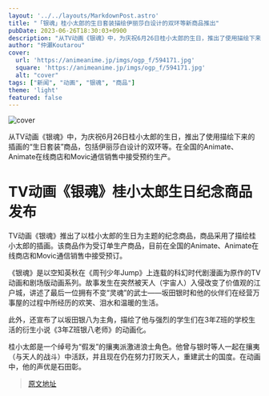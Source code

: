```yaml
---
layout: '../../layouts/MarkdownPost.astro'
title: "「银魂」桂小太郎的生日套装描绘伊丽莎白设计的双环等新商品推出"
pubDate: 2023-06-26T18:30:03+0900
description: "从TV动画《银魂》中，为庆祝6月26日桂小太郎的生日，推出了使用描绘下来的插画的“生日套装”商品，包括伊丽莎白设计的双环等。在全国的Animate、Animate在线商店和Movic通信销售中接受预约生产。"
author: "仲瀬Koutarou"
cover:
  url: 'https://animeanime.jp/imgs/ogp_f/594171.jpg'
  square: 'https://animeanime.jp/imgs/ogp_f/594171.jpg'
  alt: "cover"
tags: ["新闻", "动画", "银魂", "商品"]
theme: 'light'
featured: false
---
```


![cover](https://animeanime.jp/imgs/ogp_f/594171.jpg)

从TV动画《银魂》中，为庆祝6月26日桂小太郎的生日，推出了使用描绘下来的插画的“生日套装”商品，包括伊丽莎白设计的双环等。在全国的Animate、Animate在线商店和Movic通信销售中接受预约生产。

# TV动画《银魂》桂小太郎生日纪念商品发布

TV动画《银魂》推出了以桂小太郎的生日为主题的纪念商品，商品采用了描绘桂小太郎的插画。该商品作为受订单生产商品，目前在全国的Animate、Animate在线商店和Movic通信销售中接受预订。

《银魂》是以空知英秋在《周刊少年Jump》上连载的科幻时代剧漫画为原作的TV动画和剧场版动画系列。故事发生在突然被天人（宇宙人）入侵改变了价值观的江户城，讲述了最后一位拥有不变“灵魂”的武士——坂田银时和他的伙伴们在经营万事屋的过程中所经历的欢笑、泪水和温暖的生活。

此外，还宣布了以坂田银八为主角，描绘了他与强烈的学生们在3年Z班的学校生活的衍生小说《3年Z班银八老师》的动画化。

桂小太郎是一个绰号为“假发”的攘夷派激进浪士角色。他曾与银时等人一起在攘夷（与天人的战斗）中活跃，并且现在仍在努力打败天人，重建武士的国度。在动画中，他的声优是石田彰。

>[原文地址](https://animeanime.jp/article/2023/06/26/78182.html)  